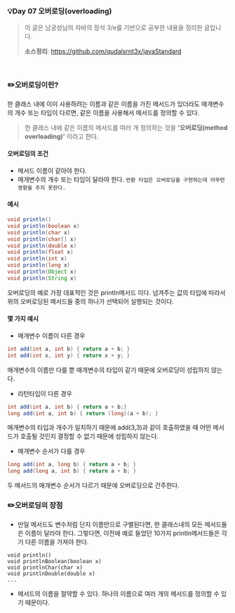 ### 💡Day 07 오버로딩(overloading)
> 이 글은 남궁성님의 자바의 정석 3/e를 기반으로 공부한 내용을 정리한 글입니다.
>
> **소스정리**: https://github.com/qudalsrnt3x/javaStandard

<br>

### ✏️오버로딩이란?

한 클래스 내에 이미 사용하려는 이름과 같은 이름을 가진 메서드가 있더라도 매개변수의 개수 또는 타입이 다르면, 같은 이름을 사용해서 메서드를 정의할 수 있다.
> 한 클래스 내에 같은 이름의 메서드를 여러 개 정의하는 것을 **'오버로딩(method overloading)'** 이라고 한다.

#### 오버로딩의 조건

- 메서드 이름이 같아야 한다.
- 매개변수의 개수 또는 타입이 달라야 한다.
  `반환 타입은 오버로딩을 구현하는데 아무런 영향을 주지 못한다.`

#### 예시

```java
void println()
void println(boolean x)
void println(char x)
void println(char[] x)
void println(double x)
void println(float x)
void println(int x)
void println(long x)
void println(Object x)
void println(String x)
```

오버로딩의 예로 가장 대표적인 것은 println메서드 이다. 넘겨주는 값의 타입에 따라서 위의 오버로딩된 메서드들 중의 하나가 선택되어 실행되는 것이다.

#### 몇 가지 예시
- 매개변수 이름이 다른 경우

```java
int add(int a, int b) { return a + b; }
int add(int x, int y) { return x + y; }
```

매개변수의 이름만 다를 뿐 매개변수의 타입이 같기 때문에 오버로딩이 성립하지 않는다.
<br>
- 리턴타입이 다른 경우
```java
int add(int a, int b) { return a + b;}
long add(int a, int b) { return (long)(a + b); }
```
매개변수의 타입과 개수가 일치하기 때문에 add(3,3)과 같이 호출하였을 때 어떤 메서드가 호출될 것인지 결정할 수 없기 때문에 성립하지 않는다.
<br>
- 매개변수 순서가 다를 경우
```java
long add(int a, long b) { return a + b; }
long add(long a, int b) { return a + b; }
```
두 메서드의 매개변수 순서가 다르기 때문에 오버로딩으로 간주한다.

### ✏️오버로딩의 장점

- 만일 메서드도 변수처럼 단지 이름만으로 구별된다면, 한 클래스내의 모든 메서드들은 이름이 달라야 한다. 그렇다면, 이전에 예로 들었던 10가지 println메서드들은 각기 다른 이름을 가져야 한다.
```
void println()
void printlnBoolean(boolean x)
void printlnChar(char x)
void printlnDouble(double x)
...
```

- 메서드의 이름을 절약할 수 있다. 하나의 이름으로 여러 개의 메서드를 정의할 수 있기 때문이다.
